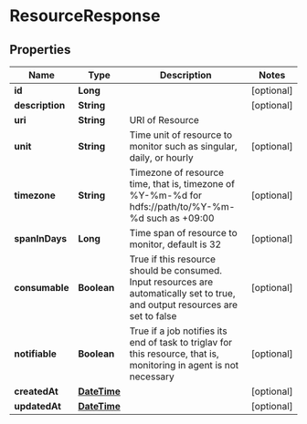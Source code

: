 
# ResourceResponse

## Properties
Name | Type | Description | Notes
------------ | ------------- | ------------- | -------------
**id** | **Long** |  |  [optional]
**description** | **String** |  |  [optional]
**uri** | **String** | URI of Resource | 
**unit** | **String** | Time unit of resource to monitor such as singular, daily, or hourly |  [optional]
**timezone** | **String** | Timezone of resource time, that is, timezone of %Y-%m-%d for hdfs://path/to/%Y-%m-%d such as +09:00 |  [optional]
**spanInDays** | **Long** | Time span of resource to monitor, default is 32 |  [optional]
**consumable** | **Boolean** | True if this resource should be consumed. Input resources are automatically set to true, and output resources are set to false |  [optional]
**notifiable** | **Boolean** | True if a job notifies its end of task to triglav for this resource, that is, monitoring in agent is not necessary |  [optional]
**createdAt** | [**DateTime**](DateTime.md) |  |  [optional]
**updatedAt** | [**DateTime**](DateTime.md) |  |  [optional]



